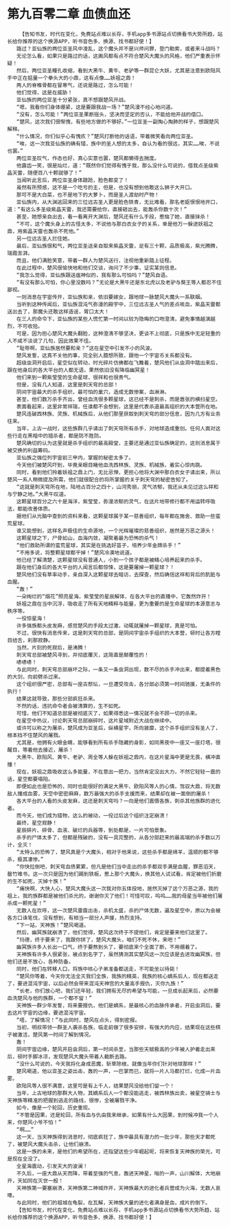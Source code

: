 # 第九百零二章 血债血还
        【告知书友，时代在变化，免费站点难以长存，手机app多书源站点切换看书大势所趋，站长给你推荐的这个换源APP，听书音色多、换源、找书都好使！】
       路过？亚仙族的两位亚圣风中凌乱，这个魔头并不是兴师问罪，登门勒索，或者来斗战吗？
       无论怎么看，如果只是路过的话，这画风都有点不符合楚风大魔头的风格，他们严重表示怀疑！
       然后，两位亚圣瞳孔收缩，看到大黑牛、黄牛、老驴等一群昆仑大妖，尤其是注意到欧阳风手中正在掂量一个拳头大的小鼎，这有点像……妖祖之鼎！
       两人的脊椎骨都在冒寒气，还说是路过，怎么可能！
       他们觉得，这是在威胁！
       亚仙族的两位亚圣十分紧张，真不想跟楚风开战。
       “嗯，我看你们身体绷紧，这是要跟我战一场？”楚风漫不经心地问道。
       “没有，怎么可能！”两位亚圣果断摇头，坚决而坚定的否认，不能给他开战的借口。
       “楚风，这次我们很惭愧，有些地方做的不够好。”一位亚圣一副掏心掏肺的样子，想跟楚风解释。
       “什么情况，你们似乎心有愧疚？”楚风打断他的话语，带着微笑看向两位亚圣。
       “唉，这一次我亚仙族的确有错，族中的圣人想的太多，自认为看的很远，其实……唉，不说也罢。”
       两位亚圣叹气，作态也好，真心实意也罢，楚风都懒得去揣度。
       他露齿一笑，很是灿烂，道：“既然你们觉得有愧于我，那么没什么可说的，借我点圣级紫晶天雷，随便百八十颗就够了！”
       当闻听此言后，两位亚圣身体踉跄，脸色都变了！
       虽然有所预感，这不是一个吃亏的主，但是，也没有想到他敢这么狮子大开口。
       那可不是大白菜，也不是地下的大萝卜，而是圣人渡劫时产物！
       亚仙族内，从大渊逃回来的三位远古圣人更是脸色铁青，无比难看，那名老妪恨恨地开口，道：“有这么多圣级紫晶天雷，我还需要给你，直接砸出去，能轰杀你数十次！”
       甚至，她想亲自出去，看一看离开大渊后，楚风还有什么手段，惹恼了她，直接抹杀！
       “不可，这个魔头身上的古怪太多，不说他与那白衣女子的关系，单是他万一躲进妖祖之鼎，用紫晶天雷也轰杀不死他。”
       另一位远古圣人拦住她。
       最后，亚仙族很和气，两位亚圣送亲自取来紫晶天雷，足有三十颗，品质极高，紫光腾腾，瑞霞澎湃。
       而且，他们满脸笑意，带着一群人为楚风送行，注视他重新踏上征程。
       在此过程中，楚风很愉快地和他们交谈，询问了不少事，证实某则信息。
       “我怎么觉得，亚仙族跟送瘟神似的，我有那么可怕吗？”楚风自语。
       “有没有那么可怕，你心里没数吗？”无论是大黑牛还是东北虎以及老驴与獒王等人都忍不住鄙视。
       一则消息在宇宙传开，亚仙族和亲，依旧要嫁女，跟地球一脉楚风大魔头一系联姻。
       当听到这种传闻后，亚仙族混沌气弥漫的殿宇中，三位远古圣人气的差点咳血，紫晶天雷都送出去了，那魔头还敢这样造谣，胃口太大！
       在三人的命令下，亚仙族的某些人慌忙第一时间以较为隐晦的口吻澄清，避免事情越演越烈，不可收拾。
       可是，因为担心楚风大魔头翻脸，这种澄清不够坚决，更谈不上彻底，只是族中无足轻重的人不咸不淡说了几句，因此效果不佳。
       “耻辱啊，亚仙族居然要和亲？”这在星空中引发不小的风波。
       楚风发誓，这真不关他的事，完全别人臆想所致，跟他一个宇宙币关系都没有。
       超级虫洞开启后，星空似在转动，时光碎片仿佛都在飞舞着，楚风他们从虫洞中踏出来后，跟在他身后的各大平台的人都无语，果然依旧没有降临幽冥星！
       他们来到一颗紫莹莹的生命星球，很祥和也很贵气。
       但是，没有几人知道，这里是刺天穹的总部！
       阴间宇宙最大的杀手组织，最可怕的巢穴，造成无数惨案，血淋淋。
       甚至，他们数万杀手齐出，曾经血洗很多颗星球，这已经不是刺杀，而是嚣张的横扫星空。
       表面看起来，这里非常祥瑞，任谁都不会想到，这里是代表杀道最高组织的大本营所在地。
       楚风连破西林族、灵族、机械族后，从他们那里获取到刺天穹的部分信息，因为几方有业务往来。
       当年，上古一战时，这些族群几乎请出了刺天穹所有杀手，对地球造成重创。任何人面对这些行走在黑暗中的猎杀者，都是防不胜防。
       楚风确切的认为这里就是杀手组织的最高殿堂，主要还是通过亚仙族确定的，这则消息属于被交换的利益筹码。
       亚仙族之强位列宇宙前三甲内，掌握的秘密太多了。
       今天他们被楚风吓到，毕竟亲眼目睹他血洗西林族、灵族、机械族，着实心惊肉跳。
       同时，看到他们拎着妖祖之鼎上门，无比忌惮，更担心他将大渊中那白衣女子请出来，所以楚风一系人稍微提及所需，他们就很配合的将所掌握的关于刺天穹的秘密告知了。
       “这就是刺天穹所在地，陆地占百分之四十，山河秀丽，灵气浓郁，我还从未见过这么祥和与宁静之地。”大黑牛叹道。
       这颗星球百分之六十是海洋，紫莹莹，弥漫浓郁的灵气，在这片地带修行都不用运转呼吸法，都能改善体质。
       据他们从光脑中查到的资料来看，这颗星球属于某一慈善组织，每年都在施舍、救助一些蛮荒星球。
       谁又能想到，这样名声极佳的生命源地，一个光辉璀璨的慈善组织，居然是万恶之源头！
       这颗星球之下，尸骨如山，血海内敛，凝聚着最为恐怖的杀气！
       “他们救助所谓的蛮荒星球，其实是在挑选好苗子，培养少年金牌杀手！”
       “不用多说，将整颗星球都干掉！”楚风冷漠地说道。
       他已经了解清楚，这颗星球没有普通人，小到一个孩子都是被精心培养起来的杀手。
       跟在他们身后的各大平台的人闻言后都惊悚，这是要屠掉一颗星球？！
       楚风他们没有草率动手，亲自深入这颗星球去暗访，去探查，然后确信这祥和背后的肮脏与血腥。
       “轰！”
       一朵绚烂的“烟花”照亮星海，紫莹莹的星辰解体，在各大平台的直播中，它轰然炸开！
       妖祖之鼎在当中沉浮，吸收走了所有天地精粹与能量，更为重要的是生命星球的本源意志与秩序等。
       一役惊星海！
       许多强族都头皮发麻，感觉楚风的手段太过激，动辄就屠掉一颗星球，真是可怕。
       不过，很快有消息传来，这是刺天穹的总部，是阴间宇宙杀手组织的大本营，顿时让各方瞠目结舌，刹那寂静。
       当然，片刻的死寂后，是沸腾！
       刺天穹总部被楚风寻到，并彻底覆灭，这简直是颠覆性的！
       哧哧哧！
       与此同时，刺天穹总部崩坏之际，一条又一条虫洞出现，数不尽的杀手冲出来，都提着黑色的大剑，向前劈杀过来。
       这个组织很严密，总部有一座古祭坛，一旦遭受攻击，各分部必须第一时间驰援，无条件的执行！
       结果这就导致，那些分部疯狂杀来。
       不然的话，违抗命令者会被清算的，生不如死。
       可惜，他们不知道总部是被彻底灭了，如果得悉这一情况就不会不顾一切的杀来。
       在星空中热议，讨论刺天穹总部崩碎时，这片星域附近大战在继续中。
       或许可以称之为屠杀，楚风成为亚圣后，纵横星宇，所向披靡，这个杀手组织没有圣人了，根本挡不住楚风的屠戮。
       尤其是，他拥有火眼金睛，能够看到所有杀手隐藏的身影，如同黑夜中一座又一座灯塔，很醒目，等着他去接近，屠杀！
       大黑牛、欧阳风、黄牛、老驴、周全等人躲在妖祖之鼎内，在这片星海中更是无畏，横冲直撞！
       现在，妖祖之鼎吸收这么多能量，不在意出一把力，当然肯定没出大力，不然它轻轻一震的话，星空都要塌陷。
       即便如此也是恐怖的，同时也能很好的满足大黑牛、欧阳风等人的心情，驾驭大鼎，将无数敌人撞成血雾，天空中密密麻麻，数万最强大的杀手支援而来，结果却在被一面倒的屠杀！
       各大平台的人看的头皮发麻，这还是刺天穹吗？一向是他们震慑各族，刺杀其他族群的进化者。
       而今天，他们成为猎物，这么的被动，一役过后这个组织注定崩溃！
       最终，星空寂静！
       星辰碎片、碎骨、血液、破烂的兵器等，到处都是，一片可怕景象。
       杀手的尸体太多了，但都是残破的，没有一具完整的，从各分部赶来的最高端的杀手数以万计，全灭！
       “太特么的恐怖了，楚风真是个大魔头，相对于他来说，这些杀手都是绵羊，温顺的都不够杀，极其凄惨。”
       “你快拉倒吧，刺天穹血债累累，但凡是他们当中走出的杀手都双手满是血腥，罪恶滔天，罄竹难书，这一次只是因为他们踢到铁板，惹上那个大魔头，换其他人试试看，肯定被他们折磨的生不如死，灭掉十族！”
       “痛快啊，大快人心，楚风大魔头这一次我对你五体投地，居然灭掉了这个万恶之源，我的祖上，我的族群都是被他们杀光的，谢谢你灭了他们！可惜可叹，呜呜……我的母星当年被他们屠杀成一颗死星！”
       无数人在欢呼，这一次楚风雷霆出击，杀机太盛，杀的尸体无数，遍及星空中，原以为会被各方口诛笔伐，没有想到，有相当一部分人声援，热烈支持。
       “下一站，天神族！”楚风喝道。
       然后，幽冥族就崩溃了，他们觉得，楚风这次终于不提他们，肯定是要来他们这里了。
       “玛德，终于要来了，我跟你拼了，楚风大魔头，咱们不死不休，来吧！”
       幽冥族许多人长出一口气，终于要熬到头了，要彻底来个全面了断，不用绷着了。
       天神族有许多人很紧张，被点到名字了，虽然猜测其实楚风这一次应该是去进攻幽冥族，但他们还是不放心，各种防备。
       同时，他们在转移人口，将族中核心子弟准备都送走，不可能坐以待毙！
       “楚风你等着，今天你无法全灭我们全族，我族的精英，我族的核心嫡系后人，现在都送走了，要进混沌宇宙，以后必然会带来混沌天神宫的大量高手报仇，灭你九族！”
       “长老，你们放心吧，我们还年轻，我们拥有无尽的希望与可能，一旦成长起来后，必然要血洗楚风与他的族群，一个都不留！”
       天神族一群少年发誓，将来要报仇，他们是嫡系，是最核心的血脉传承者，开启虫洞后，要去这片宇宙的边缘，要进混沌宇宙。
       “唔，了解情况！”与此同时，楚风在点头，得到密报。
       当初，明叔带领一群圣人袭杀各族，临走前做了很多安排，有强大的内应，结果现在这些棋子被激活，楚风第一时间了解到情况。
       轰！
       阴间宇宙边缘，楚风开启虫洞后，第一时间杀至，当那些天赋极高的少年被人护着走出来后，顿时手脚冰凉，发现楚风大魔头带着人截断去路。
       “没什么可说的，今天我将化身成恶魔，斩草除根，就像当年你们针对地球那样！”
       楚风喝道，他以亚圣之姿出击，轰的一声，一巴掌而已，就将一片人马都打烂，化成一片血雾。
       欧阳风等人很不满意，这里可是有上千人，结果楚风没给他们留一个！
       当年，上古地球的那群大人物，其嫡系后人一个都没能逃走，被西林族出卖，被星空骑士与天神族等精准的把握到逃走的路线，很惨，全被屠戮干净。
       如今，像是一个轮回，历史重现。
       “不管是因果，还是轮回，所有血与仇由我来继承，如果有什么大因果，到时候冲我一个人来，你楚风小爷不怕！”
       “啊……”
       这一天，当天神族得到消息时，彻底疯狂了，族中最具有潜力的一批少年，那些天才都死了，被楚风大魔头击杀，让他们崩溃。
       这是一族的未来，是他们的希望所在，还指望这些少年崛起呢，将来恢复天神族的荣光，可是现在全没了。
       全星海震动，引发天大的波澜！
       不久后，一座大鼎从天而降，带着至强的气息，轰进天神星，嗡的一声，山川解体，大地崩开，天如同在灭世一般！
       天神族第一要塞崩溃，天神族第二神城炸开，天神族最大的进化者兵营成为火海，无数人哀嚎。
       与此同时，他们的祖城在龟裂，在瓦解，天神族大量的进化者满身是血，成片的倒下。
       【告知书友，时代在变化，免费站点难以长存，手机app多书源站点切换看书大势所趋，站长给你推荐的这个换源APP，听书音色多、换源、找书都好使！】